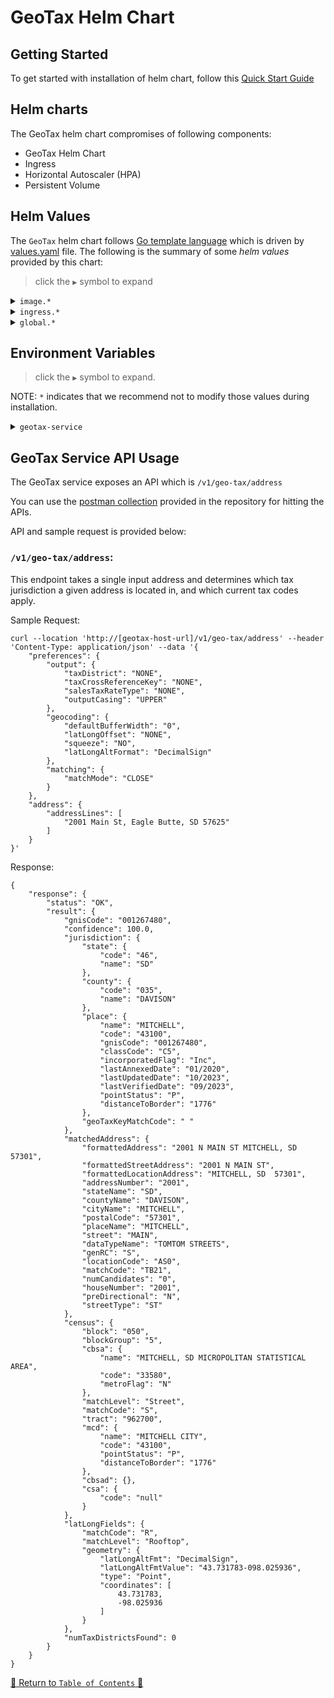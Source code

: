 # GeoTax Helm Chart

## Getting Started

To get started with installation of helm chart, follow this [Quick Start Guide](../../docs/guides/eks/QuickStartEKS.md)

## Helm charts

The GeoTax helm chart compromises of following components:

- GeoTax Helm Chart
- Ingress
- Horizontal Autoscaler (HPA)
- Persistent Volume

## Helm Values

The `GeoTax` helm chart follows [Go template language](https://pkg.go.dev/text/template) which is driven
by [values.yaml](values.yaml) file. The following is the summary of some *helm values*
provided by this chart:

> click the `▶` symbol to expand

<details>
<summary><code>image.*</code></summary>

| Parameter          | Description                            | Default          |
|--------------------|----------------------------------------|------------------|
| `image.repository` | the geotax container image repository  | `geotax-service` |
| `image.tag`        | the geotax container image version tag | `1.0.0`          |

<hr>
</details>

<details>
<summary><code>ingress.*</code></summary>

| Parameter                        | Description                                | Default                       |
|----------------------------------|--------------------------------------------|-------------------------------|
| `ingress.hosts[0].host`          | the ingress host url base path             | `geoaddressing.precisely.com` |
| `ingress.hosts[0].paths[0].path` | the base path for accessing geotax service | `/precisely/geotax`           |

<hr>
</details>


<details>
<summary><code>global.*</code></summary>

| Parameter                                              | Description                                                                                                                                                                             | Default                              |
|--------------------------------------------------------|-----------------------------------------------------------------------------------------------------------------------------------------------------------------------------------------|--------------------------------------|
| `global.awsRegion`                                     | the region for where elastic file system is present.                                                                                                                                    | `us-east-1`                          |
| `global.efs.fileSystemId`                              | the fileSystemId of the elastic file system (e.g. fs-0d49e756a)                                                                                                                         | `fileSystemId`                       |
| `global.efs.volumeMountPath`                           | the mount path of the geotax data                                                                                                                                                       | `/mnt/data/geotax-data`              |
| `global.efs.geotaxBasePath`                            | the base path of the folder geotax data is present                                                                                                                                      | `geotax`                             |
| `global.manualDataConfig.enabled`                      | the flag to indicate whether geotax data manual configuration should be enabled. The manualDataConfig disables the geotax hook for automatic identification of the latest vintage data. | `false`                              |
| `global.manualDataConfig.nameOverride`                 | the overridden name of the geotax data config                                                                                                                                           | `geotax-data-mnl-config`             |
| `global.manualDataConfig.configMapData.geotax.vintage` | the actual folder path where geotax-data is present                                                                                                                                     | `/mnt/data/geotax-data/202312181321` |

<hr>
</details>

## Environment Variables

> click the `▶` symbol to expand.

NOTE: `*` indicates that we recommend not to modify those values during installation.

<details>
<summary><code>geotax-service</code></summary>

Refer to [this file](templates/deployment.yaml) for overriding the environment variables for geotax.

| Parameter                      | Description                                                                 | Default                              |
|--------------------------------|-----------------------------------------------------------------------------|--------------------------------------|
| `*DATA_PATH`                   | The folder path of the geotax data                                          | `<referred from configmap>`          |
| `*AUTH_ENABLED`                | Flag to indicate whether authorization is enabled for the endpoints or not. | `false`                              |
| `*SDK_BLOCKING_THREADS`        | No of blocking threads                                                      | `16`                                 |
| `*SDK_BLOCKING_QUEUE_CAPACITY` | The queue capacity of threads                                               | `100000`                             |

<hr>
</details>

## GeoTax Service API Usage

The GeoTax service exposes an API which is `/v1/geo-tax/address`

You can use the [postman collection](../../scripts/GeoTax-Helm.postman_collection.json) provided in the
repository for hitting the APIs.

API and sample request is provided below:

### `/v1/geo-tax/address`:

This endpoint takes a single input address and determines which tax jurisdiction a given address is located in, and which current tax codes apply.

Sample Request:

```curl
curl --location 'http://[geotax-host-url]/v1/geo-tax/address' --header 'Content-Type: application/json' --data '{
    "preferences": {
        "output": {
            "taxDistrict": "NONE",
            "taxCrossReferenceKey": "NONE",
            "salesTaxRateType": "NONE",
            "outputCasing": "UPPER"
        },
        "geocoding": {
            "defaultBufferWidth": "0",
            "latLongOffset": "NONE",
            "squeeze": "NO",
            "latLongAltFormat": "DecimalSign"
        },
        "matching": {
            "matchMode": "CLOSE"
        }
    },
    "address": {
        "addressLines": [
            "2001 Main St, Eagle Butte, SD 57625"
        ]
    }
}'
```

Response:
```curl
{
    "response": {
        "status": "OK",
        "result": {
            "gnisCode": "001267480",
            "confidence": 100.0,
            "jurisdiction": {
                "state": {
                    "code": "46",
                    "name": "SD"
                },
                "county": {
                    "code": "035",
                    "name": "DAVISON"
                },
                "place": {
                    "name": "MITCHELL",
                    "code": "43100",
                    "gnisCode": "001267480",
                    "classCode": "C5",
                    "incorporatedFlag": "Inc",
                    "lastAnnexedDate": "01/2020",
                    "lastUpdatedDate": "10/2023",
                    "lastVerifiedDate": "09/2023",
                    "pointStatus": "P",
                    "distanceToBorder": "1776"
                },
                "geoTaxKeyMatchCode": " "
            },
            "matchedAddress": {
                "formattedAddress": "2001 N MAIN ST MITCHELL, SD  57301",
                "formattedStreetAddress": "2001 N MAIN ST",
                "formattedLocationAddress": "MITCHELL, SD  57301",
                "addressNumber": "2001",
                "stateName": "SD",
                "countyName": "DAVISON",
                "cityName": "MITCHELL",
                "postalCode": "57301",
                "placeName": "MITCHELL",
                "street": "MAIN",
                "dataTypeName": "TOMTOM STREETS",
                "genRC": "S",
                "locationCode": "AS0",
                "matchCode": "TB21",
                "numCandidates": "0",
                "houseNumber": "2001",
                "preDirectional": "N",
                "streetType": "ST"
            },
            "census": {
                "block": "050",
                "blockGroup": "5",
                "cbsa": {
                    "name": "MITCHELL, SD MICROPOLITAN STATISTICAL AREA",
                    "code": "33580",
                    "metroFlag": "N"
                },
                "matchLevel": "Street",
                "matchCode": "S",
                "tract": "962700",
                "mcd": {
                    "name": "MITCHELL CITY",
                    "code": "43100",
                    "pointStatus": "P",
                    "distanceToBorder": "1776"
                },
                "cbsad": {},
                "csa": {
                    "code": "null"
                }
            },
            "latLongFields": {
                "matchCode": "R",
                "matchLevel": "Rooftop",
                "geometry": {
                    "latLongAltFmt": "DecimalSign",
                    "latLongAltFmtValue": "43.731783-098.025936",
                    "type": "Point",
                    "coordinates": [
                        43.731783,
                        -98.025936
                    ]
                }
            },
            "numTaxDistrictsFound": 0
        }
    }
}
```
[🔗 Return to `Table of Contents` 🔗](../../README.md#components)
